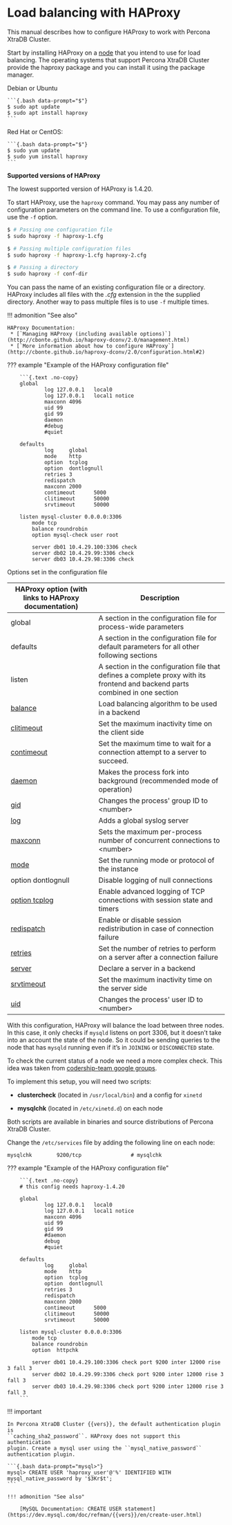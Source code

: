 # Load balancing with HAProxy

This manual describes how to configure HAProxy to work with Percona XtraDB Cluster.

Start by installing HAProxy on a [node](glossary.md#node) that you intend to use
for load balancing. The operating systems that support Percona XtraDB Cluster provide
the haproxy package and you can install it using the package manager.

Debian or Ubuntu

    ```{.bash data-prompt="$"}
    $ sudo apt update
    $ sudo apt install haproxy
    ```

Red Hat or CentOS:

    ```{.bash data-prompt="$"}
    $ sudo yum update
    $ sudo yum install haproxy
    ```

**Supported versions of HAProxy**

   The lowest supported version of HAProxy is 1.4.20. 

To start HAProxy, use the `haproxy` command. You may pass any
number of configuration parameters on the command line. To use a
configuration file, use the `-f` option.

```{.bash data-prompt="$"}
$ # Passing one configuration file
$ sudo haproxy -f haproxy-1.cfg

$ # Passing multiple configuration files
$ sudo haproxy -f haproxy-1.cfg haproxy-2.cfg

$ # Passing a directory
$ sudo haproxy -f conf-dir
```

You can pass the name of an existing configuration file or a
directory. HAProxy includes all files with the *.cfg* extension in the the
supplied directory. Another way to pass multiple files is to use `-f`
multiple times.

!!! admonition "See also"

    HAProxy Documentation:
     * [`Managing HAProxy (including available options)`](http://cbonte.github.io/haproxy-dconv/2.0/management.html)
     * [`More information about how to configure HAProxy`](http://cbonte.github.io/haproxy-dconv/2.0/configuration.html#2)

??? example "Example of the HAProxy configuration file"

        ```{.text .no-copy}
        global
                log 127.0.0.1   local0
                log 127.0.0.1   local1 notice
                maxconn 4096
                uid 99
                gid 99
                daemon
                #debug
                #quiet

        defaults
                log     global
                mode    http
                option  tcplog
                option  dontlognull
                retries 3
                redispatch
                maxconn 2000
                contimeout      5000
                clitimeout      50000
                srvtimeout      50000

        listen mysql-cluster 0.0.0.0:3306
            mode tcp
            balance roundrobin
            option mysql-check user root

            server db01 10.4.29.100:3306 check
            server db02 10.4.29.99:3306 check
            server db03 10.4.29.98:3306 check

Options set in the configuration file

|HAProxy option (with links to HAProxy documentation)|Description|
| -------------------------------------------------- |-----------|
|global|A section in the configuration file for process-wide parameters|
|defaults|A section in the configuration file for default parameters for all other following sections|
|listen|A section in the configuration file that defines a complete proxy with its frontend and backend parts combined in one section|
|[balance](https://cbonte.github.io/haproxy-dconv/2.0/configuration.html#4-balance)|Load balancing algorithm to be used in a backend|
|[clitimeout](https://cbonte.github.io/haproxy-dconv/2.0/configuration.html#4-clitimeout)|Set the maximum inactivity time on the client side|
|[contimeout](https://cbonte.github.io/haproxy-dconv/2.0/configuration.html#4-contimeout)|Set the maximum time to wait for a connection attempt to a server to succeed.|
|[daemon](https://cbonte.github.io/haproxy-dconv/2.0/configuration.html#daemon)| Makes the process fork into background (recommended mode of operation)|
|[gid](https://cbonte.github.io/haproxy-dconv/2.0/configuration.html#3.1-gid)|Changes the process' group ID to &#60;number&#62;|
|[log](https://cbonte.github.io/haproxy-dconv/2.0/configuration.html#3.1-log)|Adds a global syslog server|
|[maxconn](https://cbonte.github.io/haproxy-dconv/2.0/configuration.html#3.2-maxconn)|Sets the maximum per-process number of concurrent connections to &#60;number&#62;|
|[mode](https://cbonte.github.io/haproxy-dconv/2.0/configuration.html#4-mode)|Set the running mode or protocol of the instance|
|option dontlognull|Disable logging of null connections|
|[option tcplog](https://cbonte.github.io/haproxy-dconv/2.0/configuration.html#4.2-option%20tcplog)|Enable advanced logging of TCP connections with session state and timers|
|[redispatch](https://cbonte.github.io/haproxy-dconv/2.0/configuration.html#4.2-redispatch)|Enable or disable session redistribution in case of connection failure|
|[retries](https://cbonte.github.io/haproxy-dconv/2.0/configuration.html#4.2-retries)|Set the number of retries to perform on a server after a connection failure|
|[server](https://cbonte.github.io/haproxy-dconv/2.0/configuration.html#4.2-retries)|Declare a server in a backend|
|[srvtimeout](https://cbonte.github.io/haproxy-dconv/2.0/configuration.html#4.2-srvtimeout)|Set the maximum inactivity time on the server side|
|[uid](https://cbonte.github.io/haproxy-dconv/2.0/configuration.html#3.1-uid)|Changes the process' user ID to &#60;number&#62;|

With this configuration, HAProxy will balance the load between three nodes.
In this case, it only checks if `mysqld` listens on port 3306,
but it doesn’t take into an account the state of the node.
So it could be sending queries to the node that has `mysqld` running
even if it’s in `JOINING` or `DISCONNECTED` state.

To check the current status of a node we need a more complex check.
This idea was taken from [codership-team google groups](https://groups.google.com/group/codership-team/browse_thread/thread/44ee59c8b9c458aa/98b47d41125cfae6).

To implement this setup, you will need two scripts:

* **clustercheck** (located in `/usr/local/bin`) and a config for `xinetd`

* **mysqlchk** (located in `/etc/xinetd.d`) on each node

Both scripts are available in binaries and source distributions of Percona XtraDB Cluster.

Change the `/etc/services` file
by adding the following line on each node:

```text
mysqlchk        9200/tcp                # mysqlchk
```

??? example "Example of the HAProxy configuration file"

        ```{.text .no-copy}
        # this config needs haproxy-1.4.20

        global
                log 127.0.0.1   local0
                log 127.0.0.1   local1 notice
                maxconn 4096
                uid 99
                gid 99
                #daemon
                debug
                #quiet

        defaults
                log     global
                mode    http
                option  tcplog
                option  dontlognull
                retries 3
                redispatch
                maxconn 2000
                contimeout      5000
                clitimeout      50000
                srvtimeout      50000

        listen mysql-cluster 0.0.0.0:3306
            mode tcp
            balance roundrobin
            option  httpchk

            server db01 10.4.29.100:3306 check port 9200 inter 12000 rise 3 fall 3
            server db02 10.4.29.99:3306 check port 9200 inter 12000 rise 3 fall 3
            server db03 10.4.29.98:3306 check port 9200 inter 12000 rise 3 fall 3
        ```

!!! important

    In Percona XtraDB Cluster {{vers}}, the default authentication plugin is
    ``caching_sha2_password``. HAProxy does not support this authentication
    plugin. Create a mysql user using the ``mysql_native_password``
    authentication plugin.

    ```{.bash data-prompt="mysql>"}
    mysql> CREATE USER 'haproxy_user'@'%' IDENTIFIED WITH mysql_native_password by '$3Kr$t';
    ```

    !!! admonition "See also"

        [MySQL Documentation: CREATE USER statement](https://dev.mysql.com/doc/refman/{{vers}}/en/create-user.html)